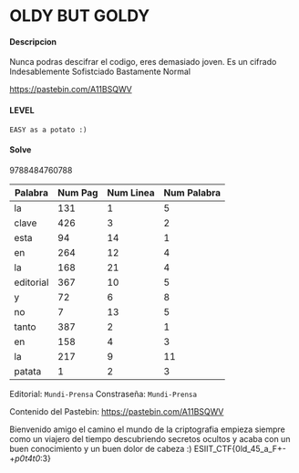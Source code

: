 # OLDY BUT GOLDY

#### Descripcion

Nunca podras descifrar el codigo, eres demasiado joven.
Es un cifrado Indesablemente Sofistciado Bastamente Normal

https://pastebin.com/A11BSQWV


#### LEVEL
`EASY as a potato :)`

#### Solve

9788484760788

Palabra   | Num Pag | Num Linea | Num Palabra
----------|---------|-----------|-------------
la        | 131     | 1         | 5
clave     | 426     | 3         | 2
esta      | 94      | 14        | 1
en        | 264     | 12        | 4
la        | 168     | 21        | 4
editorial | 367     | 10        | 5
y         | 72      | 6         | 8
no        | 7       | 13        | 5
tanto     | 387     | 2         | 1
en        | 158     | 4         | 3
la        | 217     | 9         | 11
patata    | 1       | 2         | 3


Editorial: `Mundi-Prensa`
Constraseña: `Mundi-Prensa`

Contenido del Pastebin: https://pastebin.com/A11BSQWV

Bienvenido amigo el camino el mundo de la criptografia empieza siempre como un viajero del tiempo descubriendo secretos ocultos y acaba con un buen conocimiento y un buen dolor de cabeza :)
ESIIT_CTF{0ld_45_a_F+-+_p0t4t0_:3}